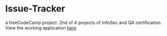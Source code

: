 # Issue-Tracker
a freeCodeCamp project. 2nd of 4 projects of InfoSec and QA certification.</br>
View the working application [here](https://bone-lavender.glitch.me/).

